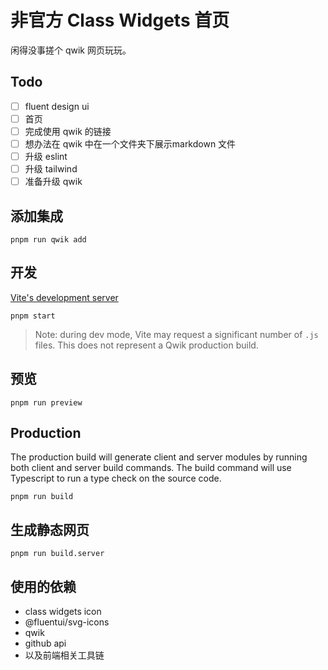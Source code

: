 # 非官方 Class Widgets 首页

闲得没事搓个 qwik 网页玩玩。

## Todo

- [ ] fluent design ui
- [ ] 首页
- [ ] 完成使用 qwik 的链接
- [ ] 想办法在 qwik 中在一个文件夹下展示markdown 文件
- [ ] 升级 eslint
- [ ] 升级 tailwind
- [ ] 准备升级 qwik

## 添加集成

```shell
pnpm run qwik add
```

## 开发

[Vite's development server](https://vitejs.dev/)

```shell
pnpm start
```

> Note: during dev mode, Vite may request a significant number of `.js` files. This does not represent a Qwik production build.

## 预览

```shell
pnpm run preview
```

## Production

The production build will generate client and server modules by running both client and server build commands. The build command will use Typescript to run a type check on the source code.

```shell
pnpm run build
```

## 生成静态网页

```shell
pnpm run build.server
```

## 使用的依赖

- class widgets icon
- @fluentui/svg-icons
- qwik
- github api
- 以及前端相关工具链

